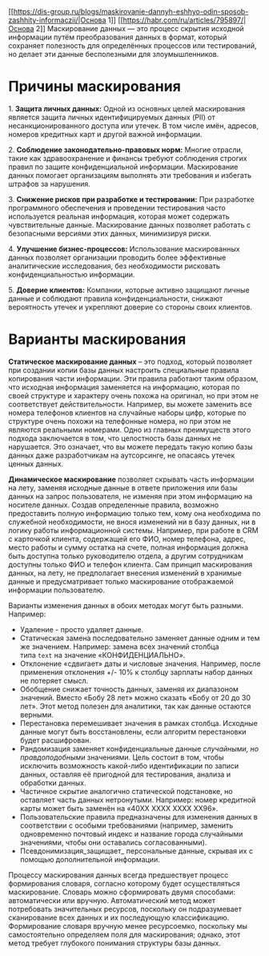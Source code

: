 [[https://dis-group.ru/blogs/maskirovanie-dannyh-eshhyo-odin-sposob-zashhity-informaczii/|Основа 1]]
[[https://habr.com/ru/articles/795897/|Основа 2]]
Маскирование данных — это процесс скрытия исходной информации путём преобразования данных в формат, который сохраняет полезность для определённых процессов или тестирований, но делает эти данные бесполезными для злоумышленников.

# Причины маскирования
1. **Защита личных данных:** Одной из основных целей маскирования является защита личных идентифицируемых данных (PII) от несанкционированного доступа или утечек. В том числе имён, адресов, номеров кредитных карт и другой важной информации.  
  
2. **Соблюдение законодательно-правовых норм:** Многие отрасли, такие как здравоохранение и финансы требуют соблюдения строгих правил по защите конфиденциальной информации. Маскирование данных помогает организациям выполнять эти требования и избегать штрафов за нарушения.  
  
3. **Снижение рисков при разработке и тестировании:** При разработке программного обеспечения и проведении тестирования часто используется реальная информация, которая может содержать чувствительные данные. Маскирование данных позволяет работать с безопасными версиями этих данных, минимизируя риски.  
  
4. **Улучшение бизнес-процессов:** Использование маскированных данных позволяет организации проводить более эффективные аналитические исследования, без необходимости рисковать конфиденциальностью информации.  
  
5. **Доверие клиентов:** Компании, которые активно защищают личные данные и соблюдают правила конфиденциальности, снижают вероятность утечек и укрепляют доверие со стороны своих клиентов.

# Варианты маскирования
**Статическое маскирование данных** – это подход, который позволяет при создании копии базы данных настроить специальные правила копирования части информации. Эти правила работают таким образом, что исходная информация заменяется на информацию, которая по своей структуре и характеру очень похожа на оригинал, но при этом не соответствует действительности. Например, вы можете заменить все номера телефонов клиентов на случайные наборы цифр, которые по структуре очень похожи на телефонные номера, но при этом не являются реальными номерами. Одно из главных преимуществ этого подхода заключается в том, что целостность базы данных не нарушается. Это означает, что вы можете передать такую копию базы данных даже разработчикам на аутсорсинге, не опасаясь утечек ценных данных.

**Динамическое маскирование** позволяет скрывать часть информации на лету, заменяя исходные данные в ответе приложения или базы данных на запрос пользователя, не изменяя при этом информацию на носителе данных. Создав определенные правила, возможно предоставить полную информацию только тем, кому она необходима по служебной необходимости, не внося изменений ни в базу данных, ни в логику работы информационной системы. Например, при работе в CRM с карточкой клиента, содержащей его ФИО, номер телефона, адрес, место работы и сумму остатка на счете, полная информация должна быть доступна только руководителю отдела, а другим сотрудникам доступны только ФИО и телефон клиента. Сам принцип маскирования данных, на лету, не предполагает внесения изменений в хранимые данные и предусматривает только маскирование отображаемой информации пользователю.

Варианты изменения данных в обоих методах могут быть разными. Например:

- Удаление - просто удаляет данные.
- Статическая замена последовательно заменяет данные одним и тем же значением. Например: замена всех значений столбца типа `text` на значение «КОНФИДЕНЦИАЛЬНО».
- Отклонение «сдвигает» даты и числовые значения. Например, после применения отклонения +/- 10% к столбцу зарплаты набор данных не потеряет смысл.
- Обобщение снижает точность данных, заменяя их диапазоном значений. Вместо «Бобу 28 лет» можно сказать «Бобу от 20 до 30 лет». Этот метод полезен для аналитики, так как данные остаются верными.
- Перестановка перемешивает значения в рамках столбца. Исходные данные могут быть восстановлены, если алгоритм перестановки будет расшифрован.
- Рандомизация заменяет конфиденциальные данные _случайными, но правдоподобными_ значениями. Цель состоит в том, чтобы исключить возможность какой-либо идентификации по записи данных, оставляя её пригодной для тестирования, анализа и обработки данных.
- Частичное скрытие аналогично статической подстановке, но оставляет часть данных нетронутыми. Например: номер кредитной карты может быть заменён на «40XX XXXX XXXX XX96».
- Пользовательские правила предназначены для изменения данных в соответствии с особыми требованиями (например, заменить одновременно почтовый индекс и название города случайными значениями, чтобы они оставались согласованными).
- Псевдонимизация_защищает_ персональные данные, скрывая их с помощью дополнительной информации.

Процессу маскирования данных всегда предшествует процесс формирования словаря, согласно которому будет осуществляться маскирование. Словарь можно сформировать двумя способами: автоматически или вручную. Автоматический метод может потребовать значительных ресурсов, поскольку он подразумевает сканирование всех данных и их последующую классификацию. Формирование словаря вручную менее ресурсоемко, поскольку мы самостоятельно определяем поля для маскирования; однако, этот метод требует глубокого понимания структуры базы данных.